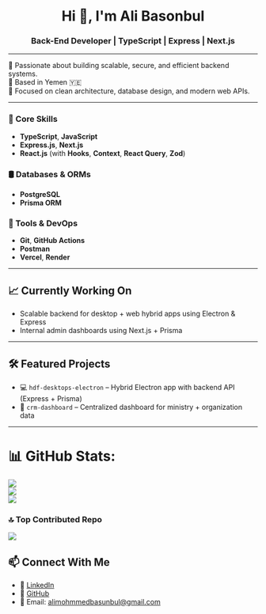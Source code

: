 <h1 align="center">Hi 👋, I'm Ali Basonbul</h1>
<h3 align="center">Back-End Developer | TypeScript | Express | Next.js</h3>

---

🔧 Passionate about building scalable, secure, and efficient backend systems.  
📍 Based in Yemen 🇾🇪  
🎯 Focused on clean architecture, database design, and modern web APIs.  

---

### 🧠 Core Skills
- **TypeScript**, **JavaScript**
- **Express.js**, **Next.js**
- **React.js** (with **Hooks**, **Context**, **React Query**, **Zod**)

### 🛢️ Databases & ORMs
- **PostgreSQL**
- **Prisma ORM**

### 🧰 Tools & DevOps
- **Git**, **GitHub Actions**
- **Postman**
- **Vercel**, **Render**


---

## 📈 Currently Working On

- Scalable backend for desktop + web hybrid apps using Electron & Express
- Internal admin dashboards using Next.js + Prisma
  
---

## 🛠 Featured Projects

- 💻 `hdf-desktops-electron` – Hybrid Electron app with backend API (Express + Prisma)
- 🏢 `crm-dashboard` – Centralized dashboard for ministry + organization data

---

# 📊 GitHub Stats:
![](https://github-readme-stats.vercel.app/api?username=AliBasonbul&theme=white&hide_border=false&include_all_commits=false&count_private=false)<br/>
![](https://github-readme-streak-stats.herokuapp.com/?user=AliBasonbul&theme=white&hide_border=false)<br/>
![](https://github-readme-stats.vercel.app/api/top-langs/?username=AliBasonbul&theme=white&hide_border=false&include_all_commits=false&count_private=false&layout=compact)

### 🔝 Top Contributed Repo
![](https://github-contributor-stats.vercel.app/api?username=AliBasonbul&limit=5&theme=white&combine_all_yearly_contributions=true)


## 📫 Connect With Me

- 💼 [LinkedIn](https://www.linkedin.com/in/ali-basunbul-72a174365/)
- 🐙 [GitHub](https://github.com/AliBasonbul)
- 📧 Email: alimohmmedbasunbul@gmail.com
